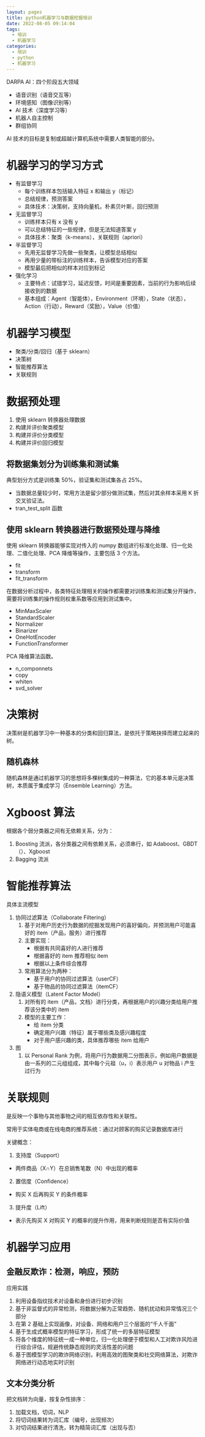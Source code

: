 ```yaml
---
layout: pages
title: python机器学习与数据挖掘培训
date: 2022-08-05 09:14:04
tags:
  - 培训
  - 机器学习
categories:
  - 培训
  - python
  - 机器学习
---
```


DARPA AI：四个阶段五大领域

- 语音识别（语音交互等）
- 环境感知（图像识别等）
- AI 技术（深度学习等）
- 机器人自主控制
- 群组协同

AI 技术的目标是复制或超越计算机系统中需要人类智能的部分。

<!--more-->

# 机器学习的学习方式

- 有监督学习
  - 每个训练样本包括输入特征 x 和输出 y（标记）
  - 总结规律，预测答案
  - 具体技术：决策树，支持向量机，朴素贝叶斯，回归预测
- 无监督学习
  - 训练样本只有 x 没有 y
  - 可以总结特征的一些规律，但是无法知道答案 y
  - 具体技术：聚类（k-means），关联规则（apriori）
- 半监督学习
  - 先用无监督学习先做一些聚类，让模型总结相似
  - 再用少量的带标注的训练样本，告诉模型对应的答案
  - 模型最后把相似的样本对应到标记
- 强化学习
  - 主要特点：试错学习，延迟反馈，时间是重要因素，当前的行为影响后续接收到的数据
  - 基本组成：Agent（智能体），Environment（环境），State（状态），Action（行动），Reward（奖励），Value（价值）

# 机器学习模型

- 聚类/分类/回归（基于 sklearn）
- 决策树
- 智能推荐算法
- 关联规则

# 数据预处理

1. 使用 sklearn 转换器处理数据
2. 构建并评价聚类模型
3. 构建并评价分类模型
4. 构建并评价回归模型

## 将数据集划分为训练集和测试集

典型划分方式是训练集 50%，验证集和测试集各占 25%。

- 当数据总量较少时，常用方法是留少部分做测试集，然后对其余样本采用 K 折交叉验证法。
- tran_test_split 函数

## 使用 sklearn 转换器进行数据预处理与降维

使用 sklearn 转换器能够实现对传入的 numpy 数组进行标准化处理、归一化处理、二值化处理、PCA 降维等操作，主要包括 3 个方法。

- fit
- transform
- fit_transform

在数据分析过程中，各类特征处理相关的操作都需要对训练集和测试集分开操作，需要将训练集的操作规则权重系数等应用到测试集中。

- MinMaxScaler
- StandardScaler
- Normalizer
- Binarizer
- OneHotEncoder
- FunctionTransformer

PCA 降维算法函数。

- n_componnets
- copy
- whiten
- svd_solver

# 决策树

决策树是机器学习中一种基本的分类和回归算法，是依托于策略抉择而建立起来的树。

## 随机森林

随机森林是通过机器学习的思想将多棵树集成的一种算法，它的基本单元是决策树，本质属于集成学习（Ensemble Learning）方法。

# Xgboost 算法

根据各个弱分类器之间有无依赖关系，分为：

1. Boosting 流派，各分类器之间有依赖关系，必须串行，如 Adaboost、GBDT（）、Xgboost
2. Bagging 流派

# 智能推荐算法

具体主流模型

1. 协同过滤算法（Collaborate Filtering）
   1. 基于对用户历史行为数据的挖掘发现用户的喜好偏向，并预测用户可能喜好的 item（产品，服务）进行推荐
   2. 主要实现：
      - 根据有共同喜好的人进行推荐
      - 根据喜好的 item 推荐相似 item
      - 根据以上条件综合推荐
   3. 常用算法分为两种：
      - 基于用户的协同过滤算法（userCF）
      - 基于物品的协同过滤算法（itemCF）
2. 隐语义模型（Latent Factor Model）
   1. 对所有的 item（产品，文档）进行分类，再根据用户的兴趣分类给用户推荐该分类中的 item
   2. 模型的主要工作：
      - 给 item 分类
      - 确定用户兴趣（特征）属于哪些类及感兴趣程度
      - 对于用户感兴趣的类，具体推荐哪些 item 给用户
3. 图
   1. 以 Personal Rank 为例，将用户行为数据用二分图表示，例如用户数据是由一系列的二元组组成，其中每个元祖（u，i）表示用户 u 对物品 i 产生过行为

# 关联规则

是反映一个事物与其他事物之间的相互依存性和关联性。

常用于实体电商或在线电商的推荐系统：通过对顾客的购买记录数据库进行

关键概念：

1. 支持度（Support）

- 两件商品（X∩Y）在总销售笔数（N）中出现的概率

2. 置信度（Confidence）

- 购买 X 后再购买 Y 的条件概率

3. 提升度（Lift）

- 表示先购买 X 对购买 Y 的概率的提升作用，用来判断规则是否有实际价值

# 机器学习应用

## 金融反欺诈：检测，响应，预防

应用实践

1. 利用设备指纹技术对设备和身份进行初步识别
2. 基于非监督式的异常检测，将数据分解为正常趋势、随机扰动和异常情况三个部分
3. 在第 2 基础上实现画像，对设备、网络和用户三个层面的“千人千面”
4. 基于生成式概率模型的特征学习，形成了统一的多层特征模型
5. 将各个维度的特征统一成一种单位，归一化处理便于模型和人工对欺诈风险进行综合评估，规避传统静态规则的灵活性差的问题
6. 基于图模型学习的欺诈网络识别，利用高效的图聚类和社交网络算法，对欺诈网络进行动态地实时识别

## 文本分类分析

把文档转为向量，按复杂性排序：

1. 加载文档，切词，NLP
2. 将切词结果转为词汇库（编号，出现频次）
3. 对切词结果进行清洗，转为精简词汇库（出现与否）
